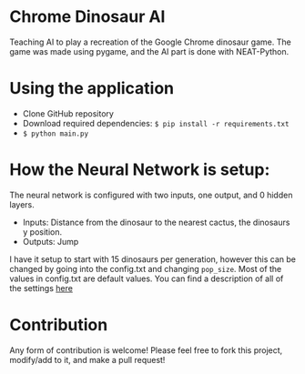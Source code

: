 # Chrome Dinosaur AI

 Teaching AI to play a recreation of the Google Chrome dinosaur game. The game was made using pygame, and the AI part is done with NEAT-Python.

# Using the application

 * Clone GitHub repository
 * Download required dependencies: `$ pip install -r requirements.txt`
 * `$ python main.py`
 
# How the Neural Network is setup:

 The neural network is configured with two inputs, one output, and 0 hidden layers.
 
 * Inputs: Distance from the dinosaur to the nearest cactus, the dinosaurs y position.
 * Outputs: Jump
 
 I have it setup to start with 15 dinosaurs per generation, however this can be changed by going into the config.txt and changing `pop_size`. Most of the values in config.txt are default values. You can find a description of all of the settings [here](https://neat-python.readthedocs.io/en/latest/config_file.html)

# Contribution

  Any form of contribution is welcome! Please feel free to fork this project, modify/add to it, and make a pull request!

